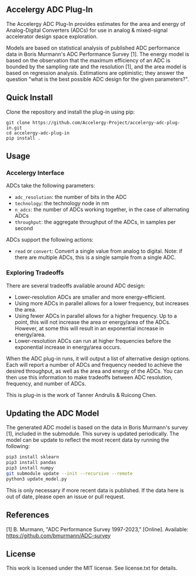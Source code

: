 ## Accelergy ADC Plug-In
The Accelergy ADC Plug-In provides estimates for the area and energy of
Analog-Digital Converters (ADCs) for use in analog & mixed-signal accelerator
design space exploration.

Models are based on statistical analysis of published ADC performance data in
Boris Murmann's ADC Performance Survey [1]. The energy model is based on the
observation that the maximum efficiency of an ADC is bounded by the sampling
rate and the resolution [1], and the area model is based on regression
analysis. Estimations are optimistic; they answer the question "what is the
best possible ADC design for the given parameters?".

## Quick Install
Clone the repository and install the plug-in using pip:

```
git clone https://github.com/Accelergy-Project/accelergy-adc-plug-in.git
cd accelergy-adc-plug-in
pip install .
```

## Usage
### Accelergy Interface
ADCs take the following parameters:
- `adc_resolution`: the number of bits in the ADC
- `technology`: the technology node in nm
- `n_adcs`: the number of ADCs working together, in the case of alternating
  ADCs
- `throughput`: the aggregate throughput of the ADCs, in samples per second

ADCs support the following actions:
- `read` or `convert`: Convert a single value from analog to digital. Note: if
  there are multiple ADCs, this is a single sample from a single ADC.

### Exploring Tradeoffs
There are several tradeoffs available around ADC design:
- Lower-resolution ADCs are smaller and more energy-efficient.
- Using more ADCs in parallel allows for a lower frequency, but increases the
  area.
- Using fewer ADCs in parallel allows for a higher frequency. Up to a point,
  this will not increase the area or energy/area of the ADCs. However, at some
  this will result in an exponential increase in energy/area.
- Lower-resolution ADCs can run at higher frequencies before the exponential
  increase in energy/area occurs.

When the ADC plug-in runs, it will output a list of alternative design options.
Each will report a number of ADCs and frequency needed to achieve the desired
throughput, as well as the area and energy of the ADCs. You can then use this
information to make tradeoffs between ADC resolution, frequency, and number of
ADCs.

This is plug-in is the work of Tanner Andrulis & Ruicong Chen.

## Updating the ADC Model
The generated ADC model is based on the data in Boris Murmann's survey [1],
included in the submodule. This survey is updated periodically. The model can
be update to reflect the most recent data by running the following:


```bash
pip3 install sklearn
pip3 install pandas
pip3 install numpy
git submodule update --init --recursive --remote
python3 update_model.py
```

This is only necessary if more recent data is published. If the data here is
out of date, please open an issue or pull request.

## References
[1] B. Murmann, "ADC Performance Survey 1997-2023," [Online]. Available:
https://github.com/bmurmann/ADC-survey

## License
This work is licensed under the MIT license. See license.txt for details.
